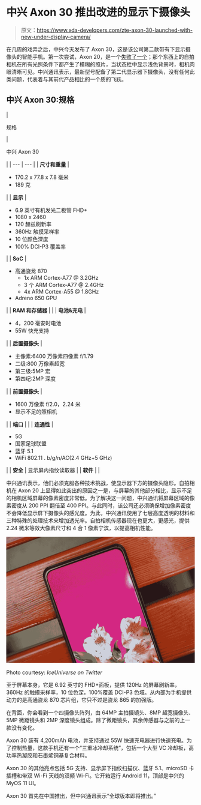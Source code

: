 # 中兴 Axon 30 推出改进的显示下摄像头

> 原文：<https://www.xda-developers.com/zte-axon-30-launched-with-new-under-display-camera/>

在几周的戏弄之后，中兴今天发布了 Axon 30，这是该公司第二款带有下显示摄像头的智能手机。第一次尝试，Axon 20，是一个[失败了一个](https://www.xda-developers.com/zte-axon-20-5g-under-display-camera-hands-on/)；那个东西上的自拍相机在所有光照条件下都产生了模糊的照片，当状态栏中显示浅色背景时，相机肉眼清晰可见。中兴通讯表示，最新型号配备了第二代显示器下摄像头，没有任何此类问题，代表着与其前代产品相比的一个质的飞跃。

## 中兴 Axon 30:规格

| 

规格

 | 

中兴 Axon 30

 |
| --- | --- |
| **尺寸和重量** | 

*   170.2 x 77.8 x 7.8 毫米
*   189 克

 |
| **显示** | 

*   6.9 英寸有机发光二极管 FHD+
*   1080 x 2460
*   120 赫兹刷新率
*   360Hz 触摸采样率
*   10 位颜色深度
*   100% DCI-P3 覆盖率

 |
| **SoC** | 

*   高通骁龙 870
    *   1x ARM Cortex-A77 @ 3.2GHz
    *   3 个 ARM Cortex-A77 @ 2.4GHz
    *   4x ARM Cortex-A55 @ 1.8GHz
*   Adreno 650 GPU

 |
| **RAM 和存储器** |  |
| **电池&充电** | 

*   4，200 毫安时电池
*   55W 快充支持

 |
| **后置摄像头** | 

*   主像素:6400 万像素四像素 f/1.79
*   二级:800 万像素超宽
*   第三级:5MP 宏
*   第四纪:2MP 深度

 |
| **前置摄像头** | 

*   1600 万像素 f/2.0，2.24 米
*   显示不足的照相机

 |
| **端口** |  |
| **连通性** | 

*   5G
*   国家足球联盟
*   蓝牙 5.1
*   WiFi 802.11 . b/g/n/AC(2.4 GHz+5 GHz)

 |
| **安全** | 显示屏内指纹读取器 |
| **软件** |  |

中兴通讯表示，他们必须克服各种技术挑战，使显示器下方的摄像头隐形。自拍相机在 Axon 20 上显得如此突出的原因之一是，与屏幕的其他部分相比，显示不足的相机区域屏幕的像素密度非常低。为了解决这一问题，中兴通讯将屏幕区域的像素密度从 200 PPI 翻倍至 400 PPI。与此同时，该公司还必须确保增加像素密度不会降低显示屏下摄像头的感光度。为此，中兴通讯使用了七层高度透明的材料和三种特殊的处理技术来增加透光率。自拍相机传感器现在也更大，更感光，提供 2.24 微米等效大像素尺寸和 4 合 1 像素宁滨，以提高相机性能。

 <picture>![ZTE Axon 30 display ](img/559fa1d859d9c35b4b3bc1e73b6d0666.png)</picture> 

Photo courtesy: *IceUniverse on Twitter*

至于屏幕本身，它是 6.92 英寸的 FHD+面板，提供 120Hz 的屏幕刷新率，360Hz 的触摸采样率，10 位色深，100%覆盖 DCI-P3 色域。从内部为手机提供动力的是高通骁龙 870 芯片组，它只不过是骁龙 865 的加强版。

在背面，你会看到一个四摄像头阵列，由 64MP 主拍摄镜头、8MP 超宽摄像头、5MP 微距镜头和 2MP 深度镜头组成。除了微距镜头，其余传感器与之前的上一款没有变化。

Axon 30 装有 4,200mAh 电池，并支持通过 55W 快速充电器进行快速充电。为了控制热量，这款手机还有一个“三重冰冷却系统”，包括一个大型 VC 冷却板，高功率热凝胶和石墨烯铜基复合材料。

Axon 30 的其他亮点包括 5G 支持、显示屏下指纹扫描仪、蓝牙 5.1、microSD 卡插槽和带双 Wi-Fi 天线的双频 Wi-Fi。它开箱运行 Android 11，顶部是中兴的 MyOS 11 UI。

Axon 30 首先在中国推出，但中兴通讯表示“全球版本即将推出。”